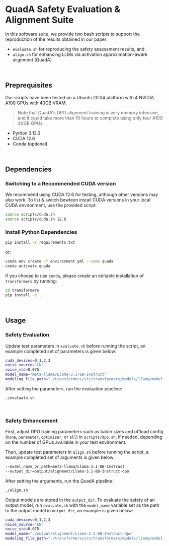 # QuadA Safety Evaluation & Alignment Suite

In this software suite, we provide two bash scripts to support the reproduction of the results obtained in our paper:

- `evaluate.sh` for reproducing the safety assessment results, and
- `align.sh` for enhancing LLMs via activation approximation-aware alignment (QuadA)

<br/>

## Preprequisites
Our scripts have been tested on a Ubuntu 20.04 platform with 4 NVIDIA A100 GPUs with 40GB VRAM.

> Note that QuadA's DPO alignment training is very memory intensive, and it could take more than 10 hours to complete using only four A100 40GB GPUs.

- Python 3.13.3
- CUDA 12.6
- Conda (optional)

<br/>

## Dependencies
### Switching to a Recommended CUDA version
We recommend using CUDA 12.6 for testing, although other versions may also work. To list & switch bewteen install CUDA versions in your local CUDA environment, use the provided script:

```bash
source scripts/cuda.sh
source scripts/cuda.sh 12.6
```

### Install Python Dependencies
```bash
pip install -r requirements.txt
```

or:

```bash
conda env create -f environment.yml --name quada
conda activate quada
```

If you choose to use `conda`, please create an editable installation of `transformers` by running:

```bash
cd transformers
pip install -e .
```

<br/>

## Usage
### Safety Evaluation
Update test parameters in `evaluate.sh` before running the script, an example completed set of parameters is given below:

```bash
cuda_devices=0,1,2,3
noise_source="LN"
noise_std=0.075
model_name="meta-llama/Llama-3.1-8B-Instruct"
modeling_file_path="./transformers/src/transformers/models/llama/modeling_llama.py"
```
After setting the parameters, run the evaluation pipeline:

```bash
./evaluate.sh
```

<br/>

### Safety Enhancement
First, adjust DPO training parameters such as batch sizes and offload config (`none`, `parameter`, `optimizer`, or `all`) in `scripts/dpo.sh`, if needed, depending on the number of GPUs available in your test environment.

Then, update test parameters in `align.sh` before running the script, a example completed set of arguments is given below:

```bash
--model_name_or_path=meta-llama/Llama-3.1-8B-Instruct
--output_dir=output/alignment/Llama-3.1-8B-Instruct-dpo
```

After setting the arguments, run the QuadA pipeline:

```bash
./align.sh
```

Output models are stored in the `output_dir`. To evaluate the safety of an output model, run `evaluate.sh` with the `model_name` variable set as the path to the output model in `output_dir`, an example is given below:

```bash
cuda_devices=0,1,2,3
noise_source="LN"
noise_std=0.075
model_name="./output/alignment/Llama-3.1-8B-Instruct-dpo"
modeling_file_path="./transformers/src/transformers/models/llama/modeling_llama.py"
```
